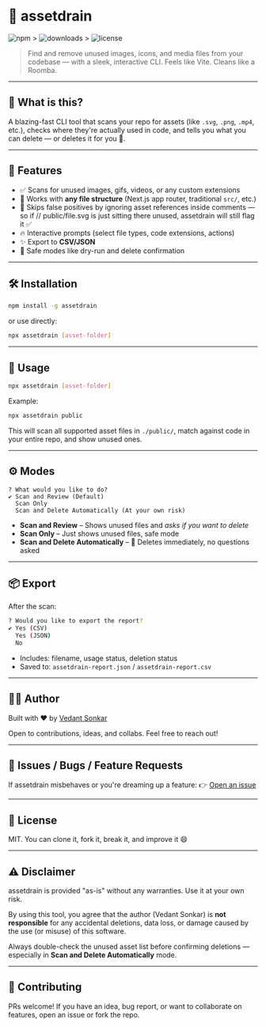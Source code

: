 # 🧹 assetdrain

![npm](https://img.shields.io/npm/v/assetdrain) > ![downloads](https://img.shields.io/npm/dm/assetdrain) > ![license](https://img.shields.io/npm/l/assetdrain)

> Find and remove unused images, icons, and media files from your codebase — with a sleek, interactive CLI. Feels like Vite. Cleans like a Roomba.

&#x20;

---

## 🚀 What is this?

A blazing-fast CLI tool that scans your repo for assets (like `.svg`, `.png`, `.mp4`, etc.), checks where they're actually used in code, and tells you what you can delete — or deletes it for you 🫡.

---

## 🎯 Features

- ✅ Scans for unused images, gifs, videos, or any custom extensions
- 🎯 Works with **any file structure** (Next.js app router, traditional `src/`, etc.)
- 🧠 Skips false positives by ignoring asset references inside comments — so if // public/file.svg is just sitting there unused, assetdrain will still flag it ✅
- 🔥 Interactive prompts (select file types, code extensions, actions)
- ✨ Export to **CSV/JSON**
- 🚨 Safe modes like dry-run and delete confirmation

---

## 🛠️ Installation

```bash
npm install -g assetdrain
```

or use directly:

```bash
npx assetdrain [asset-folder]
```

---

## 🧪 Usage

```bash
npx assetdrain [asset-folder]
```

Example:

```bash
npx assetdrain public
```

This will scan all supported asset files in `./public/`, match against code in your entire repo, and show unused ones.

---

## ⚙️ Modes

```
? What would you like to do?
✔ Scan and Review (Default)
  Scan Only
  Scan and Delete Automatically (At your own risk)
```

- **Scan and Review** – Shows unused files and _asks if you want to delete_
- **Scan Only** – Just shows unused files, safe mode
- **Scan and Delete Automatically** – 🚨 Deletes immediately, no questions asked

---

## 📦 Export

After the scan:

```bash
? Would you like to export the report?
✔ Yes (CSV)
  Yes (JSON)
  No
```

- Includes: filename, usage status, deletion status
- Saved to: `assetdrain-report.json` / `assetdrain-report.csv`

---

## 🧑‍💻 Author

Built with ❤️ by [Vedant Sonkar](https://github.com/vedantsonkar)

Open to contributions, ideas, and collabs. Feel free to reach out!

---

## 🐞 Issues / Bugs / Feature Requests

If assetdrain misbehaves or you're dreaming up a feature: 👉 [Open an issue](https://github.com/vedantsonkar/assetdrain/issues)

---

## 🧾 License

MIT. You can clone it, fork it, break it, and improve it 😄

---

## ⚠️ Disclaimer

assetdrain is provided \"as-is\" without any warranties. Use it at your own risk.

By using this tool, you agree that the author (Vedant Sonkar) is **not responsible** for any accidental deletions, data loss, or damage caused by the use (or misuse) of this software.

Always double-check the unused asset list before confirming deletions — especially in **Scan and Delete Automatically** mode.

---

## 🤝 Contributing

PRs welcome! If you have an idea, bug report, or want to collaborate on features, open an issue or fork the repo.
